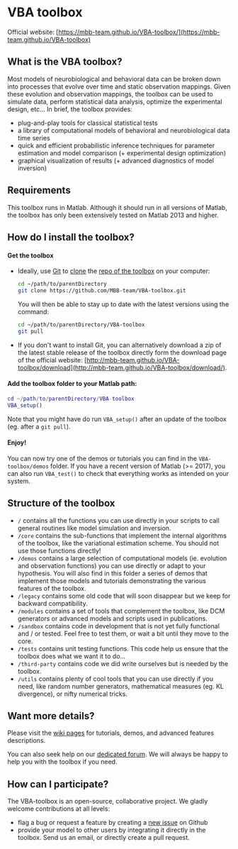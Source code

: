 # VBA toolbox

Official website: [https://mbb-team.github.io/VBA-toolbox/](https://mbb-team.github.io/VBA-toolbox)

## What is the VBA toolbox?

Most models of neurobiological and behavioral data can be broken down into processes that evolve over time and static observation mappings. Given these evolution and observation mappings, the toolbox can be used to simulate data, perform statistical data analysis, optimize the experimental design, etc... In brief, the toolbox provides:

* plug-and-play tools for classical statistical tests
* a library of computational models of behavioral and neurobiological data time series
* quick and efficient probabilistic inference techniques for parameter estimation and model comparison (+ experimental design optimization)
* graphical visualization of results (+ advanced diagnostics of model inversion)

## Requirements

This toolbox runs in Matlab. Although it should run in all versions of Matlab, the toolbox has only been extensively tested on Matlab 2013 and higher.

## How do I install the toolbox?

#### Get the toolbox

- Ideally, use [Git](https://git-scm.com/) to  [clone](https://github.com/MBB-team/VBA-toolbox/clone) the [repo of the toolbox](https://github.com/MBB-team/VBA-toolbox) on your computer:

    ```bash
    cd ~/path/to/parentDirectory
    git clone https://github.com/MBB-team/VBA-toolbox.git
    ```
    You will then be able to stay up to date with the latest versions using the command:

    ```bash
    cd ~/path/to/parentDirectory/VBA-toolbox
    git pull
    ```

- If you don't want to install Git, you can alternatively download a zip of the latest stable release of the toolbox directly form the download page of the official website: [http://mbb-team.github.io/VBA-toolbox/download](http://mbb-team.github.io/VBA-toolbox/download/). 

#### Add the toolbox folder to your Matlab path:

```matlab
cd ~/path/to/parentDirectory/VBA-toolbox
VBA_setup()
```

Note that you might have do run `VBA_setup()` after an update of the toolbox (eg. after a `git pull`).

#### Enjoy!

You can now try one of the demos or tutorials you can find in the `VBA-toolbox/demos` folder. If you have a recent version of Matlab (>= 2017), you can also run `VBA_test()` to check that everything works as intended on your system.

## Structure of the toolbox

- `/` contains all the functions you can use directly in your scripts to call general routines like model simulation and inversion.
- `/core` contains the sub-functions that implement the internal algorithms of the toolbox, like the variational estimation scheme. You should not use those functions directly!
- `/demos` contains a large selection of computational models (ie. evolution and observation functions) you can use directly or adapt to your hypothesis. You will also find in this folder a series of demos that implement those models and tutorials demonstrating the various features of the toolbox.
- `/legacy` contains some old code that will soon disappear but we keep for backward compatibility.
- `/modules` contains a set of tools that complement the toolbox, like DCM generators or advanced models and scripts used in publications.
- `/sandbox` contains code in development that is not yet fully functional and / or tested. Feel free to test them, or wait a bit until they move to the core.
- `/tests` contains unit testing functions. This code help us ensure that the toolbox does what we want it to do...
- `/third-party` contains code we did write ourselves but is needed by the toolbox.
- `/utils` contains plenty of cool tools that you can use directly if you need, like random number generators, mathematical measures (eg. KL divergence), or nifty numerical tricks.

## Want more details?

Please visit the [wiki pages](http://mbb-team.github.io/VBA-toolbox/wiki/) for tutorials, demos, and advanced features descriptions.

You can also seek help on our [dedicated forum](http://mbb-team.github.io/VBA-toolbox/forum/). We will always be happy to help you with the toolbox if you need.

## How can I participate?

The VBA-toolbox is an open-source, collaborative project.
We gladly welcome contributions at all levels:

- flag a bug or request a feature by creating a [new issue](https://github.com/MBB-team/VBA-toolbox/issues) on Github
- provide your model to other users by integrating it directly in the toolbox. Send us an email, or directly create a pull request.
